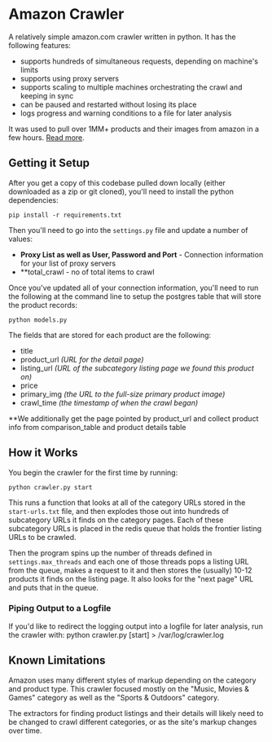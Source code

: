 # Amazon Crawler
A relatively simple amazon.com crawler written in python. It has the following features:

 * supports hundreds of simultaneous requests, depending on machine's limits
 * supports using proxy servers
 * supports scaling to multiple machines orchestrating the crawl and keeping in sync
 * can be paused and restarted without losing its place
 * logs progress and warning conditions to a file for later analysis

It was used to pull over 1MM+ products and their images from amazon in a few hours. [Read more]().

## Getting it Setup
After you get a copy of this codebase pulled down locally (either downloaded as a zip or git cloned), you'll need to install the python dependencies:

    pip install -r requirements.txt

Then you'll need to go into the `settings.py` file and update a number of values:
 * **Proxy List as well as User, Password and Port** - Connection information for your list of proxy servers
 * **total_crawl - no of total items to crawl


Once you've updated all of your connection information, you'll need to run the following at the command line to setup the postgres table that will store the product records:

    python models.py

The fields that are stored for each product are the following:

 * title
 * product_url *(URL for the detail page)*
 * listing_url *(URL of the subcategory listing page we found this product on)*
 * price
 * primary_img *(the URL to the full-size primary product image)*
 * crawl_time *(the timestamp of when the crawl began)*

**We additionally get the page pointed by product_url and collect product info from comparison_table and product details table

## How it Works
You begin the crawler for the first time by running:

    python crawler.py start

This runs a function that looks at all of the category URLs stored in the `start-urls.txt` file, and then explodes those out into hundreds of subcategory URLs it finds on the category pages. Each of these subcategory URLs is placed in the redis queue that holds the frontier listing URLs to be crawled.

Then the program spins up the number of threads defined in `settings.max_threads` and each one of those threads pops a listing URL from the queue, makes a request to it and then stores the (usually) 10-12 products it finds on the listing page. It also looks for the "next page" URL and puts that in the queue.

### Piping Output to a Logfile
If you'd like to redirect the logging output into a logfile for later analysis, run the crawler with:
    python crawler.py [start] > /var/log/crawler.log

## Known Limitations
Amazon uses many different styles of markup depending on the category and product type. This crawler focused mostly on the "Music, Movies & Games" category as well as the "Sports & Outdoors" category.

The extractors for finding product listings and their details will likely need to be changed to crawl different categories, or as the site's markup changes over time.